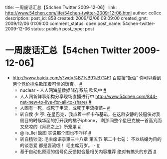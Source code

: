 title: 一周废话汇总【54chen Twitter 2009-12-06】
link: http://www.54chen.com/life/54chen-twitter-2009-12-06.html
author: cc0cc
description: 
post_id: 858
created: 2009/12/06 09:09:00
created_gmt: 2009/12/06 01:09:00
comment_status: open
post_name: 54chen-twitter-2009-12-06
status: publish
post_type: post

# 一周废话汇总【54chen Twitter 2009-12-06】

* <http://www.baidu.com/s?wd=%B7%B9%B7%F1> 百度搜“饭否” 你可以看到两个竞价排名欺压着可怜的饭否。 [#](http://twitter.com/54chen/statuses/6193332845)
  * nuclear - 人人网海量数据储存系统 吹风中 [#](http://twitter.com/54chen/statuses/6259002387)
  * 人人网新鲜事架构分享现场直播进行中 <http://www.54chen.com/844-net-new-to-live-for-all-to-share/> [#](http://twitter.com/54chen/statuses/6263794154)
  * 人固有一死，或死于甲流，或死于甲流疫苗~ [#](http://twitter.com/54chen/statuses/6265347761)
  * 转自侯 少 亭: 在星巴克，我点着一杯卡布基诺，在这群安静的装逼侠对我侧目的时候华丽的打开我的橘子iphone， 刹那间整个星巴克被一首高亢而又悲凉的《月亮之上》所笼罩 [#](http://twitter.com/54chen/statuses/6295197417)
  * @ is_llei 缺图 实说那个图也不咋样 [#](http://twitter.com/54chen/statuses/6300342870)
  * 转自杨钞浇: 毛主席语录第三十八章 第五节 第二十七句： 不以结婚为目的的谈恋爱 都是耍流氓！ 毛主席万岁。:- [#](http://twitter.com/54chen/statuses/6327120259)
  * 基于自动化原理的信号负反馈拟合最相关内容推荐 绝对有搞头的东西 [#](http://twitter.com/54chen/statuses/6328956499)